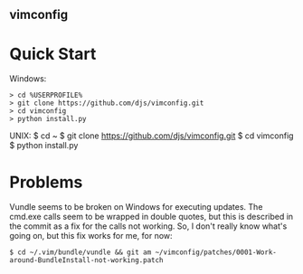 ## vimconfig

# Quick Start

Windows:

    > cd %USERPROFILE%
    > git clone https://github.com/djs/vimconfig.git
    > cd vimconfig
    > python install.py

UNIX:
    $ cd ~
    $ git clone https://github.com/djs/vimconfig.git
    $ cd vimconfig
    $ python install.py

# Problems

Vundle seems to be broken on Windows for executing updates. The cmd.exe calls
seem to be wrapped in double quotes, but this is described in the commit as a
fix for the calls not working. So, I don't really know what's going on, but this
fix works for me, for now:

    $ cd ~/.vim/bundle/vundle && git am ~/vimconfig/patches/0001-Work-around-BundleInstall-not-working.patch
